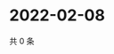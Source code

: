 # 2022-02-08

共 0 条

<!-- BEGIN WEIBO -->
<!-- 最后更新时间 Tue Feb 08 2022 04:14:27 GMT+0800 (China Standard Time) -->

<!-- END WEIBO -->
